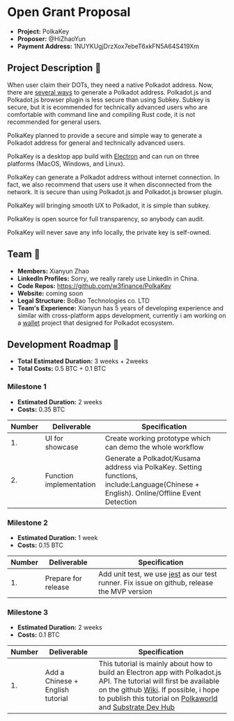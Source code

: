 # Open Grant Proposal

* **Project:** PolkaKey
* **Proposer:** @HiZhaoYun
* **Payment Address:** 1NUYKUgjDrzXox7ebeT6xkFN5A64S419Xm

## Project Description :page_facing_up:

When user claim their DOTs, they need a native Polkadot address. Now, there are [several ways](https://claims.polkadot.network/) to generate a Polkadot address. Polkadot.js and Polkadot.js browser plugin is less secure than using Subkey. Subkey is secure, but it is ecommended for technically advanced users who are comfortable with command line and compiling Rust code, it is not recommended for general users.

PolkaKey planned to provide a secure and simple way to generate a Polkadot address for general and technically advanced users.

PolkaKey is a desktop app build with [Electron](https://www.electronjs.org/) and can run on three platforms (MacOS, Windows, and Linux).

PolkaKey can generate a Polkadot address without internet connection. In fact, we also recommend that users use it when disconnected from the network. It is secure than using Polkadot.js and Polkadot.js browser plugin.

PolkaKey will bringing smooth UX to Polkadot, it is simple than subkey.

PolkaKey is open source for full transparency, so anybody can audit.

PolkaKey will never save any info locally, the private key is self-owned.

## Team :busts_in_silhouette:

* **Members:** Xianyun Zhao
* **LinkedIn Profiles:** Sorry, we really rarely use LinkedIn in China.
* **Code Repos:** https://github.com/w3finance/PolkaKey
* **Website:** coming soon
* **Legal Structure:** BoBao Technologies co. LTD
* **Team's Experience:** Xianyun has 5 years of developing experience and similar with cross-platform apps development, currently i am working on a [wallet](https://github.com/dotpaytech/sakura) project that designed for Polkadot ecosystem.

## Development Roadmap :nut_and_bolt:

* **Total Estimated Duration:** 3 weeks + 2weeks
* **Total Costs:** 0.5 BTC + 0.1 BTC

### Milestone 1

* **Estimated Duration:** 2 weeks
* **Costs:** 0.35 BTC

| Number | Deliverable | Specification |
| ------------- | ------------- | ------------- |
| 1. | UI for showcase | Create working prototype which can demo the whole workflow |
| 2. | Function implementation | Generate a Polkadot/Kusama address via PolkaKey. Setting functions, include:Language(Chinese + English). Online/Offline Event Detection |

### Milestone 2

* **Estimated Duration:** 1 week
* **Costs:** 0.15 BTC

| Number | Deliverable | Specification |
| ------------- | ------------- | ------------- |
| 1. | Prepare for release | Add unit test, we use [jest](https://jestjs.io/en/) as our test runner. Fix issue on github, release the MVP version |

### Milestone 3

* **Estimated Duration:** 2 weeks
* **Costs:** 0.1 BTC

| Number | Deliverable | Specification |
| ------------- | ------------- | ------------- |
| 1. | Add a Chinese + English tutorial | This tutorial is mainly about how to build an Electron app with Polkadot.js API. The tutorial will first be available on the github [Wiki](https://github.com/w3finance/PolkaKey/wiki). If possible, i hope to publish this tutorial on [Polkaworld](https://www.polkaworld.org/) and [Substrate Dev Hub](https://substrate.dev/en/tutorials) |
